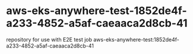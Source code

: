 # aws-eks-anywhere-test-1852de4f-a233-4852-a5af-caeaaca2d8cb-41
repository for use with E2E test job aws-eks-anywhere-test:1852de4f-a233-4852-a5af-caeaaca2d8cb-41
